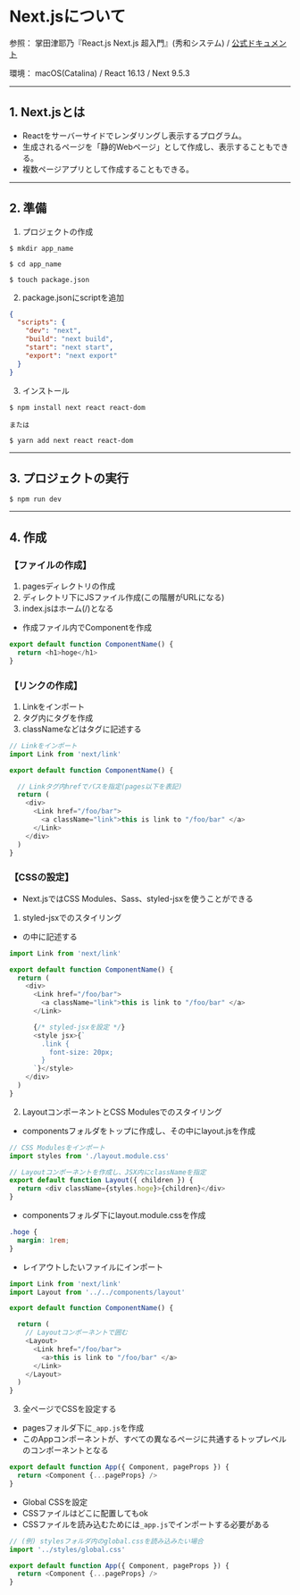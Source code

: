 # Next.jsについて

参照：
掌田津耶乃『React.js Next.js 超入門』(秀和システム) / 
[公式ドキュメント](https://nextjs.org/docs)

環境：
macOS(Catalina) / React 16.13 / Next 9.5.3

---
## 1. Next.jsとは

- Reactをサーバーサイドでレンダリングし表示するプログラム。
- 生成されるページを「静的Webページ」として作成し、表示することもできる。
- 複数ページアプリとして作成することもできる。
---

## 2. 準備

1. プロジェクトの作成
```
$ mkdir app_name

$ cd app_name

$ touch package.json
```

2. package.jsonにscriptを追加
```json
{
  "scripts": {
    "dev": "next",
    "build": "next build",
    "start": "next start",
    "export": "next export"
  }
}
```

3. インストール
```
$ npm install next react react-dom

または

$ yarn add next react react-dom
```

---

## 3. プロジェクトの実行

```
$ npm run dev
```
---

## 4. 作成

### 【ファイルの作成】
1. pagesディレクトリの作成
2. ディレクトリ下にJSファイル作成(この階層がURLになる)
3. index.jsはホーム(/)となる

 - 作成ファイル内でComponentを作成
```JavaScript
export default function ComponentName() {
  return <h1>hoge</h1>
}
```

### 【リンクの作成】

1. Linkをインポート
2. <Link>タグ内に<a>タグを作成
3. classNameなどは<a>タグに記述する

```JavaScript
// Linkをインポート
import Link from 'next/link'

export default function ComponentName() {

  // Linkタグ内hrefでパスを指定(pages以下を表記)
  return (
    <div>
      <Link href="/foo/bar">
        <a className="link">this is link to "/foo/bar" </a>
      </Link>
    </div>
  )
}
```
### 【CSSの設定】

- Next.jsではCSS Modules、Sass、styled-jsxを使うことができる

1. styled-jsxでのスタイリング
 - <style jsx>{`…`}</style>の中に記述する
```JavaScript
import Link from 'next/link'

export default function ComponentName() {
  return (
    <div>
      <Link href="/foo/bar">
        <a className="link">this is link to "/foo/bar" </a>
      </Link>

      {/* styled-jsxを設定 */}
      <style jsx>{`
        .link {
          font-size: 20px;
        }
      `}</style>
    </div>
  )
}
```

2. LayoutコンポーネントとCSS Modulesでのスタイリング

- componentsフォルダをトップに作成し、その中にlayout.jsを作成
```JavaScript
// CSS Modulesをインポート
import styles from './layout.module.css'

// Layoutコンポーネントを作成し、JSX内にclassNameを指定
export default function Layout({ children }) {
  return <div className={styles.hoge}>{children}</div>
}
```
- componentsフォルダ下にlayout.module.cssを作成
```CSS
.hoge {
  margin: 1rem;
}
```

- レイアウトしたいファイルにインポート
```JavaScript
import Link from 'next/link'
import Layout from '../../components/layout'

export default function ComponentName() {

  return (
    // Layoutコンポーネントで囲む
    <Layout>
      <Link href="/foo/bar">
        <a>this is link to "/foo/bar" </a>
      </Link>
    </Layout>
  )
}
```

3. 全ページでCSSを設定する

- pagesフォルダ下に`_app.js`を作成
- このAppコンポーネントが、すべての異なるページに共通するトップレベルのコンポーネントとなる
```JavaScript
export default function App({ Component, pageProps }) {
  return <Component {...pageProps} />
}
```

- Global CSSを設定
- CSSファイルはどこに配置してもok
- CSSファイルを読み込むためには`_app.js`でインポートする必要がある

```JavaScript
// (例) stylesフォルダ内のglobal.cssを読み込みたい場合
import '../styles/global.css'

export default function App({ Component, pageProps }) {
  return <Component {...pageProps} />
}
```